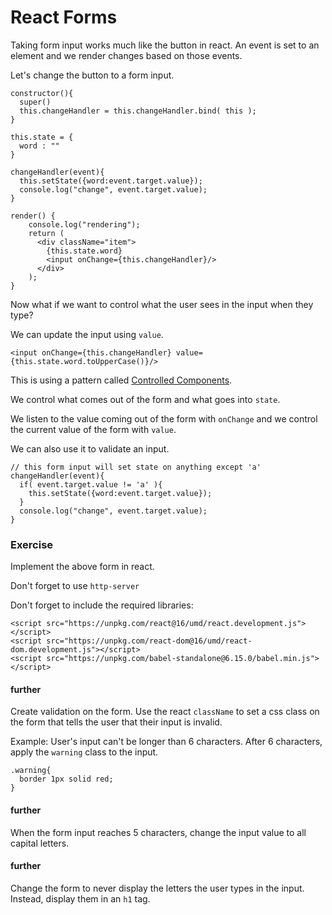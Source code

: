 # React Forms

Taking form input works much like the button in react. An event is set to an element and we render changes based on those events.

Let's change the button to a form input.

```
constructor(){
  super()
  this.changeHandler = this.changeHandler.bind( this );
}

this.state = {
  word : ""
}

changeHandler(event){
  this.setState({word:event.target.value});
  console.log("change", event.target.value);
}

render() {
    console.log("rendering");
    return (
      <div className="item">
        {this.state.word}
        <input onChange={this.changeHandler}/>
      </div>
    );
}
```

Now what if we want to control what the user sees in the input when they type?

We can update the input using `value`.

```
<input onChange={this.changeHandler} value={this.state.word.toUpperCase()}/>
```

This is using a pattern called [Controlled Components](https://reactjs.org/docs/forms.html).

We control what comes out of the form and what goes into `state`.

We listen to the value coming out of the form with `onChange` and we control the current value of the form with `value`.

We can also use it to validate an input.

```
// this form input will set state on anything except 'a'
changeHandler(event){
  if( event.target.value != 'a' ){
    this.setState({word:event.target.value});
  }
  console.log("change", event.target.value);
}
```

### Exercise
Implement the above form in react.

Don't forget to use `http-server`

Don't forget to include the required libraries:

```
<script src="https://unpkg.com/react@16/umd/react.development.js"></script>
<script src="https://unpkg.com/react-dom@16/umd/react-dom.development.js"></script>
<script src="https://unpkg.com/babel-standalone@6.15.0/babel.min.js"></script>
```

#### further
Create validation on the form. Use the react `className` to set a css class on the form that tells the user that their input is invalid.

Example: User's input can't be longer than 6 characters. After 6 characters, apply the `warning` class to the input.

```
.warning{
  border 1px solid red;
}
```

#### further
When the form input reaches 5 characters, change the input value to all capital letters.

#### further
Change the form to never display the letters the user types in the input. Instead, display them in an `h1` tag.
